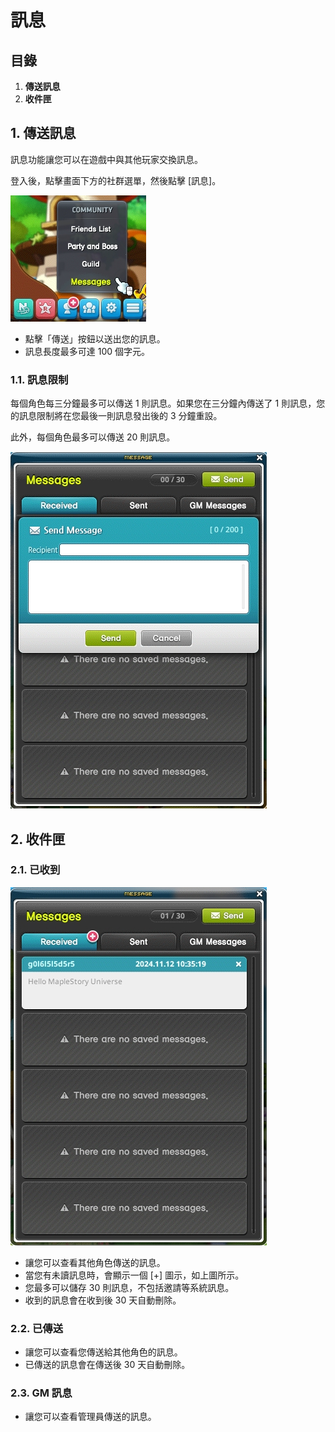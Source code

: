 # 訊息
## 目錄
1.  **傳送訊息**
2.  **收件匣**
## 1. 傳送訊息

訊息功能讓您可以在遊戲中與其他玩家交換訊息。

登入後，點擊畫面下方的社群選單，然後點擊 \[訊息\]。

![](images/msn-101/beginners-guide/friends-and-guild/image_1747236373117_361.png)

*   點擊「傳送」按鈕以送出您的訊息。
*   訊息長度最多可達 100 個字元。
### 1.1. 訊息限制

每個角色每三分鐘最多可以傳送 1 則訊息。如果您在三分鐘內傳送了 1 則訊息，您的訊息限制將在您最後一則訊息發出後的 3 分鐘重設。

此外，每個角色最多可以傳送 20 則訊息。

![](images/msn-101/beginners-guide/friends-and-guild/image_1747236373117_932.png)

## 2. 收件匣
### 2.1. 已收到

![](images/msn-101/beginners-guide/friends-and-guild/image_1747236373117_740.png)

*   讓您可以查看其他角色傳送的訊息。
*   當您有未讀訊息時，會顯示一個 \[+\] 圖示，如上圖所示。
*   您最多可以儲存 30 則訊息，不包括邀請等系統訊息。
*   收到的訊息會在收到後 30 天自動刪除。
### 2.2. 已傳送
*   讓您可以查看您傳送給其他角色的訊息。
*   已傳送的訊息會在傳送後 30 天自動刪除。
### 2.3. GM 訊息
*   讓您可以查看管理員傳送的訊息。